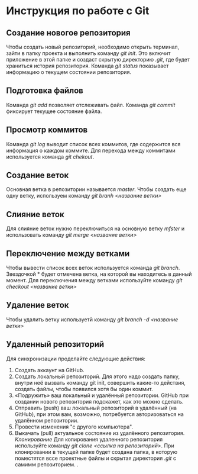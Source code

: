 # Инструкция по работе с Git

## **Создание новогое репозитория**
Чтобы создать новый репозиторий, необходимо открыть терминал, зайти в папку проекта и выполнить команду *git init*. Это включит приложение в этой папке и создаст скрытую директорию *.git*, где будет храниться история репозитория. Команда *git status* показывает информацию о текущем состоянии репозитория.
## **Подготовка файлов**
Команда *git add* позволяет отслеживать файл. Команда *git commit* фиксирует текущее состояние файла.
## **Просмотр коммитов**
Команда *git log* выводит список всех коммитов, где содержится вся информация о каждом коммите. Для перехода между коммитами используется команда *git chekout*.
## **Создание веток**
Основная ветка в репозитории называется *master*. Чтобы создать еще одну ветку, используем команду *git branh <название ветки>*
## **Слияние веток**
Для слияние веток нужно переключиться на основную ветку *mfster* и использовать команду *git merge <название ветки>*
## **Переключение между ветками**
Чтобы вывести список всех веток используется команда *git branch*. Звездочкой * будет отмечена ветка, на которой вы находитесь в данный момент. Для переключения между ветками используйте команду *git checkout <название ветки>*
## **Удаление веток**
Чтобы удалить ветку используетй команду *git branch -d <название ветки>*
## **Удаленный репозиторий**
Для синхронизации проделайте следующие действия:
1. Создать аккаунт на GitHub. 
2. Создать локальный репозиторий.  Для этого надо создать папку, внутри неё вызвать команду git init, совершить какие-то действия, создать файлы, чтобы
появился хотя бы один коммит.
3. «Подружить» ваш локальный и удалённый репозитории. GitHub при создании нового репозитория подскажет, как это можно сделать.
4. Отправить (push) ваш локальный репозиторий в удалённый (на GitHub), при этом вам, возможно, потребуется авторизоваться на удалённом репозитории.
5. Провести изменения "с другого компьютера".
6. Выкачать (pull) актуальное состояние из удалённого репозитория.
*Клонирование*
Для копирования удаленного репозитория используйте команду *git clone <ссылка на репозиторий>*. При клонировании в текущей папке будет создана папка, в которую поместятся вссе проектные файлы и скрытая директория *.git* с самимм репозиторием. .